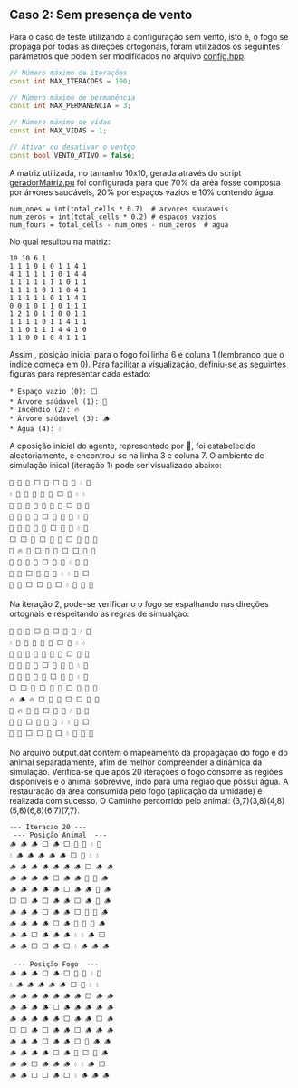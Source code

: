 ## Caso 2: Sem presença de vento

Para o caso de teste utilizando a configuração sem vento, isto é, o fogo se propaga por todas as direções ortogonais, foram utilizados os seguintes parâmetros que podem ser modificados no arquivo [config.hpp](include/config.hpp).
```cpp
// Número máximo de iterações
const int MAX_ITERACOES = 100;

// Número máximo de permanência
const int MAX_PERMANENCIA = 3;

// Número máximo de vidas
const int MAX_VIDAS = 1;

// Ativar ou desativar o ventgo
const bool VENTO_ATIVO = false;
```
A matriz utilizada, no tamanho 10x10, gerada através do script [geradorMatriz.pu](data/geradorMatriz.py) foi configurada para que 70% da aréa fosse composta por árvores saudáveis, 20% por espaços vazios e 10% contendo água:
```pyhton
num_ones = int(total_cells * 0.7)  # arvores saudaveis
num_zeros = int(total_cells * 0.2) # espaços vazios
num_fours = total_cells - num_ones - num_zeros  # agua
```
No qual resultou na matriz:
```
10 10 6 1
1 1 1 0 1 0 1 1 4 1
4 1 1 1 1 1 0 1 4 4
1 1 1 1 1 1 1 0 1 1
1 1 1 1 0 1 1 0 4 1
1 1 1 1 1 0 1 1 4 1
0 0 1 0 1 1 0 1 1 1
1 2 1 0 1 1 0 0 1 1
1 1 1 1 0 1 1 4 1 1
1 1 0 1 1 1 4 4 1 0
1 1 0 0 1 0 4 1 1 1
```
Assim , posição inicial para o fogo foi linha 6 e coluna 1 (lembrando que o indice começa em 0).
Para facilitar a visualização, definiu-se as seguintes figuras para representar cada estado:

    * Espaço vazio (0): ⬜
    * Árvore saúdavel (1): 🌳 
    * Incêndio (2): 🔥
    * Árvore saúdavel (3): 🪵
    * Água (4): 💧

A cposição inicial do agente, representado por 🐒, foi estabelecido aleatoriamente, e encontrou-se na linha 3 e coluna 7. O ambiente de simulação inical (iteração 1) pode ser visualizado abaixo:
```
🌳 🌳 🌳 ⬜ 🌳 ⬜ 🌳 🌳 💧 🌳 
💧 🌳 🌳 🌳 🌳 🌳 ⬜ 🌳 💧 💧 
🌳 🌳 🌳 🌳 🌳 🌳 🌳 ⬜ 🌳 🌳 
🌳 🌳 🌳 🌳 ⬜ 🌳 🌳 🐒 💧 🌳 
🌳 🌳 🌳 🌳 🌳 ⬜ 🌳 🌳 💧 🌳 
⬜ ⬜ 🌳 ⬜ 🌳 🌳 ⬜ 🌳 🌳 🌳 
🌳 🔥 🌳 ⬜ 🌳 🌳 ⬜ ⬜ 🌳 🌳 
🌳 🌳 🌳 🌳 ⬜ 🌳 🌳 💧 🌳 🌳 
🌳 🌳 ⬜ 🌳 🌳 🌳 💧 💧 🌳 ⬜ 
🌳 🌳 ⬜ ⬜ 🌳 ⬜ 💧 🌳 🌳 🌳 
```
Na iteração 2, pode-se verificar o o fogo se espalhando nas direções ortognais e respeitando as regras de simualçao:
```
🌳 🌳 🌳 ⬜ 🌳 ⬜ 🌳 🌳 💧 🌳 
💧 🌳 🌳 🌳 🌳 🌳 ⬜ 🌳 💧 💧 
🌳 🌳 🌳 🌳 🌳 🌳 🌳 ⬜ 🌳 🌳 
🌳 🌳 🌳 🌳 ⬜ 🌳 🌳 🐒 💧 🌳 
🌳 🌳 🌳 🌳 🌳 ⬜ 🌳 🌳 💧 🌳 
⬜ ⬜ 🌳 ⬜ 🌳 🌳 ⬜ 🌳 🌳 🌳 
🔥 🪵 🔥 ⬜ 🌳 🌳 ⬜ ⬜ 🌳 🌳 
🌳 🔥 🌳 🌳 ⬜ 🌳 🌳 💧 🌳 🌳 
🌳 🌳 ⬜ 🌳 🌳 🌳 💧 💧 🌳 ⬜ 
🌳 🌳 ⬜ ⬜ 🌳 ⬜ 💧 🌳 🌳 🌳 
```

No arquivo output.dat contém o mapeamento da propagação do fogo e do animal separadamente, afim de melhor compreender a dinâmica da simulação. Verifica-se que após 20 iterações o fogo consome as regiões disponíveis e o animal sobrevive, indo para uma região que possui água. A restauração da área consumida pelo fogo (aplicação da umidade) é realizada com sucesso. O Caminho percorrido pelo animal: (3,7)(3,8)(4,8)(5,8)(6,8)(6,7)(7,7).

```
--- Iteracao 20 ---
 --- Posição Animal  ---
🪵 🪵 🪵 ⬜ 🪵 ⬜ 🌳 🌳 💧 🌳 
💧 🪵 🪵 🪵 🪵 🪵 ⬜ 🌳 💧 💧 
🪵 🪵 🪵 🪵 🪵 🪵 🪵 ⬜ 🪵 🪵 
🪵 🪵 🪵 🪵 ⬜ 🪵 🪵 🐒 🐒 🪵 
🪵 🪵 🪵 🪵 🪵 ⬜ 🪵 🪵 🐒 🪵 
⬜ ⬜ 🪵 ⬜ 🪵 🪵 ⬜ 🪵 🐒 🪵 
🪵 🪵 🪵 ⬜ 🪵 🪵 ⬜ 🐒 🐒 🪵 
🪵 🪵 🪵 🪵 ⬜ 🪵 🌳 🐒 🌳 🪵 
🪵 🪵 ⬜ 🪵 🪵 🪵 💧 💧 🪵 ⬜ 
🪵 🪵 ⬜ ⬜ 🪵 ⬜ 💧 🪵 🪵 🪵 

 --- Posição Fogo  ---
🪵 🪵 🪵 ⬜ 🪵 ⬜ 🌳 🌳 💧 🌳 
💧 🪵 🪵 🪵 🪵 🪵 ⬜ 🌳 💧 💧 
🪵 🪵 🪵 🪵 🪵 🪵 🪵 ⬜ 🪵 🪵 
🪵 🪵 🪵 🪵 ⬜ 🪵 🪵 🪵 🪵 🪵 
🪵 🪵 🪵 🪵 🪵 ⬜ 🪵 🪵 ⬜ 🪵 
⬜ ⬜ 🪵 ⬜ 🪵 🪵 ⬜ 🪵 🪵 🪵 
🪵 🪵 🪵 ⬜ 🪵 🪵 ⬜ 🌳 🪵 🪵 
🪵 🪵 🪵 🪵 ⬜ 🪵 🌳 ⬜ 🌳 🪵 
🪵 🪵 ⬜ 🪵 🪵 🪵 💧 💧 🪵 ⬜ 
🪵 🪵 ⬜ ⬜ 🪵 ⬜ 💧 🪵 🪵 🪵 

```
